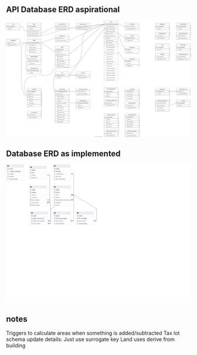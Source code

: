 ## API Database ERD aspirational
![planned_erd](db.drawio.svg)

## Database ERD as implemented
![implemented_erd](db-erd-export-11Oct2023.png)

## notes
Triggers to calculate areas when something is added/subtracted
Tax lot schema update details:
    Just use surrogate key
    Land uses derive from building 
